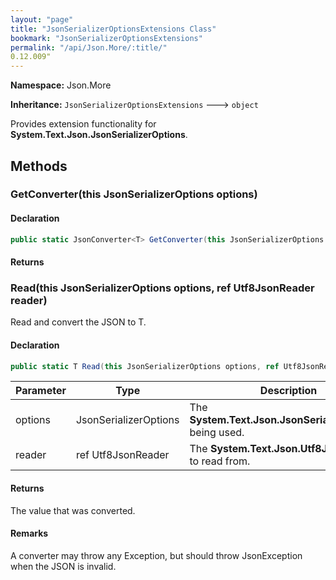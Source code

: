 ```yaml
---
layout: "page"
title: "JsonSerializerOptionsExtensions Class"
bookmark: "JsonSerializerOptionsExtensions"
permalink: "/api/Json.More/:title/"
0.12.009"
---
```

**Namespace:** Json.More

**Inheritance:**
`JsonSerializerOptionsExtensions`
 🡒 
`object`

Provides extension functionality for **System.Text.Json.JsonSerializerOptions**.

## Methods

### GetConverter(this JsonSerializerOptions options)


#### Declaration

```c#
public static JsonConverter<T> GetConverter(this JsonSerializerOptions options)
```


#### Returns


### Read(this JsonSerializerOptions options, ref Utf8JsonReader reader)

Read and convert the JSON to T.

#### Declaration

```c#
public static T Read(this JsonSerializerOptions options, ref Utf8JsonReader reader)
```

| Parameter | Type | Description |
|---|---|---|
| options | JsonSerializerOptions | The **System.Text.Json.JsonSerializerOptions** being used. |
| reader | ref Utf8JsonReader | The **System.Text.Json.Utf8JsonReader** to read from. |


#### Returns

The value that was converted.

#### Remarks

A converter may throw any Exception, but should throw <cref>JsonException</cref> when the JSON is invalid.


